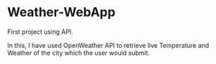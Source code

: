 # Weather-WebApp

First project using API.

In this, I have used OpenWeather API to retrieve live Temperature and Weather of the city which the user would submit.
